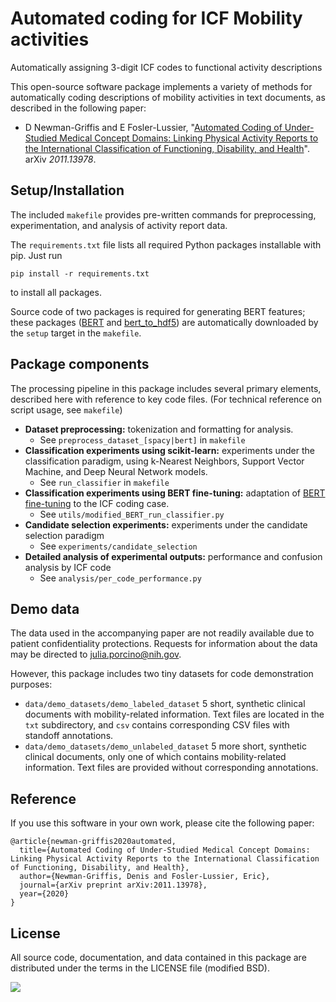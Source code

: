 # Automated coding for ICF Mobility activities
Automatically assigning 3-digit ICF codes to functional activity descriptions

This open-source software package implements a variety of methods for automatically coding descriptions of mobility activities in text documents, as described in the following paper:

+ D Newman-Griffis and E Fosler-Lussier, "[Automated Coding of Under-Studied Medical Concept Domains: Linking Physical Activity Reports to the International Classification of Functioning, Disability, and Health](https://arxiv.org/abs/2011.13978)". arXiv <i>2011.13978</i>.

## Setup/Installation

The included `makefile` provides pre-written commands for preprocessing, experimentation, and analysis of activity report data.

The `requirements.txt` file lists all required Python packages installable with pip. Just run
```
pip install -r requirements.txt
```
to install all packages.

Source code of two packages is required for generating BERT features; these packages ([BERT](https://github.com/google-research/bert) and [bert\_to\_hdf5](https://github.com/drgriffis/bert_to_hdf5)) are automatically downloaded by the `setup` target in the `makefile`.

## Package components

The processing pipeline in this package includes several primary elements, described here with reference to key code files. (For technical reference on script usage, see `makefile`)

- **Dataset preprocessing:** tokenization and formatting for analysis.
  + See ``preprocess_dataset_[spacy|bert]`` in `makefile`
- **Classification experiments using scikit-learn:** experiments under the classification paradigm, using k-Nearest Neighbors, Support Vector Machine, and Deep Neural Network models.
  + See ``run_classifier`` in `makefile`
- **Classification experiments using BERT fine-tuning:** adaptation of [BERT fine-tuning](https://github.com/google-research/bert) to the ICF coding case.
  + See ``utils/modified_BERT_run_classifier.py``
- **Candidate selection experiments:** experiments under the candidate selection paradigm
  + See ``experiments/candidate_selection``
- **Detailed analysis of experimental outputs:** performance and confusion analysis by ICF code
  + See ``analysis/per_code_performance.py``

## Demo data

The data used in the accompanying paper are not readily available due to patient confidentiality protections. Requests for information about the data may be directed to [julia.porcino@nih.gov](mailto:julia.porcino@nih.gov).

However, this package includes two tiny datasets for code demonstration purposes:

- ```data/demo_datasets/demo_labeled_dataset``` 5 short, synthetic clinical documents with mobility-related information. Text files are located in the `txt` subdirectory, and `csv` contains corresponding CSV files with standoff annotations.
- ```data/demo_datasets/demo_unlabeled_dataset``` 5 more short, synthetic clinical documents, only one of which contains mobility-related information. Text files are provided without corresponding annotations.

## Reference

If you use this software in your own work, please cite the following paper:
```
@article{newman-griffis2020automated,
  title={Automated Coding of Under-Studied Medical Concept Domains: Linking Physical Activity Reports to the International Classification of Functioning, Disability, and Health},
  author={Newman-Griffis, Denis and Fosler-Lussier, Eric},
  journal={arXiv preprint arXiv:2011.13978},
  year={2020}
}
```

## License

All source code, documentation, and data contained in this package are distributed under the terms in the LICENSE file (modified BSD).

<img src="https://cc.nih.gov/internet/general/images/NIH_CC_logo.png" />
